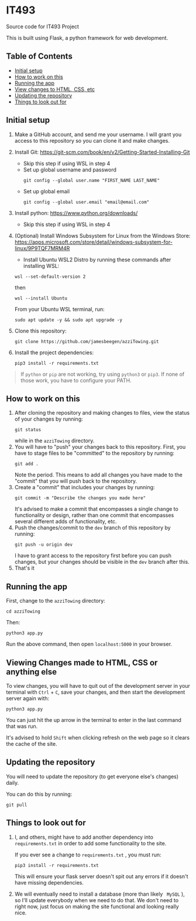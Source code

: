 # IT493
Source code for IT493 Project  

This is built using Flask, a python framework for web development.
## Table of Contents
- [Initial setup](#initial-setup)
- [How to work on this](#how-to-work-on-this)
- [Running the app](#running-the-app)
- [View changes to HTML, CSS, etc](#viewing-changes-made-to-html-css-or-anything-else)
- [Updating the repository](#updating-the-repository)
- [Things to look out for](#things-to-look-out-for)
  
## Initial setup
1. Make a GitHub account, and send me your username. I will grant you access to this repository so you can clone it and make changes.
2. Install Git: https://git-scm.com/book/en/v2/Getting-Started-Installing-Git
    - Skip this step if using WSL in step 4
    - Set up global username and password
        ```
        git config --global user.name "FIRST_NAME LAST_NAME"
        ```
    - Set up global email
        ```
        git config --global user.email "email@email.com"
        ```
3. Install python: https://www.python.org/downloads/
    - Skip this step if using WSL in step 4
4. (Optional) Install Windows Subsystem for Linux from the Windows Store: https://apps.microsoft.com/store/detail/windows-subsystem-for-linux/9P9TQF7MRM4R
    - Install Ubuntu WSL2 Distro by running these commands after installing WSL:
    ```
    wsl --set-default-version 2
    ```
    then
    ```
    wsl --install Ubuntu
    ```
    From your Ubuntu WSL terminal, run:
    ```
    sudo apt update -y && sudo apt upgrade -y
    ```
5. Clone this repository:
    ```
    git clone https://github.com/jamesbeegen/azziTowing.git
    ```

6. Install the project dependencies:
    ```
    pip3 install -r requirements.txt
    ```
> If ```python``` or ```pip``` are not working, try using ```python3``` or ```pip3```. If none of those work, you have to configure your PATH.  

## How to work on this
1. After cloning the repository and making changes to files, view the status of your changes by running:
      ```
      git status
      ```
    while in the ```azziTowing``` directory. 
2. You will have to "push" your changes back to this repository. First, you have to stage files to be "committed" to the repository by running:
      ```
      git add .
      ```
      Note the period. This means to add all changes you have made to the "commit" that you will push back to the repository. 
3. Create a "commit" that includes your changes by running:
      ```
      git commit -m "Describe the changes you made here"
      ```
      It's advised to make a commit that encompasses a single change to functionality or design, rather than one commit that encompasses several different adds of functionality, etc.
4. Push the changes/commit to the ` dev ` branch of this repository by running:
      ```
      git push -u origin dev
      ```
      I have to grant access to the repository first before you can push changes, but your changes should be visible in the ` dev ` branch after this. 
5. That's it

## Running the app
First, change to the ` azziTowing ` directory:
```
cd azziTowing
```
Then:  
```
python3 app.py
```

Run the above command, then open `localhost:5000` in your browser.  

## Viewing Changes made to HTML, CSS or anything else
To view changes, you will have to quit out of the development server in your terminal with ` Ctrl ` + ` C `, save your changes, and then start the development server again with:
```
python3 app.py
```
You can just hit the up arrow in the terminal to enter in the last command that was run.  

It's advised to hold ` Shift ` when clicking refresh on the web page so it clears the cache of the site.

## Updating the repository
You will need to update the repository (to get everyone else's changes) daily. 

You can do this by running:
```
git pull
```

## Things to look out for
1. I, and others, might have to add another dependency into ` requirements.txt ` in order to add some functionality to the site.  

    If you ever see a change to ` requirements.txt ` , you must run:
    ```
    pip3 install -r requirements.txt
    ```

    This will ensure your flask server doesn't spit out any errors if it doesn't have missing dependencies.

2. We will eventually need to install a database (more than likely ` MySQL` ), so I'll update everybody when we need to do that. We don't need to right now, just focus on making the site functional and looking really nice.
